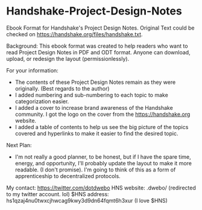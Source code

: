 # Handshake-Project-Design-Notes
Ebook Format for Handshake's Project Design Notes.
Original Text could be checked on https://handshake.org/files/handshake.txt.

Background:
This ebook format was created to help readers who want to read Project Design Notes in PDF and ODT format. 
Anyone can download, upload, or redesign the layout (permissionlessly).

For your information:
- The contents of these Project Design Notes remain as they were originally. (Best regards to the author)
- I added numbering and sub-numbering to each topic to make categorization easier.
- I added a cover to increase brand awareness of the Handshake community. I got the logo on the cover from the https://handshake.org website.
- I added a table of contents to help us see the big picture of the topics covered and hyperlinks to make it easier to find the desired topic.

Next Plan:
- I'm not really a good planner, to be honest, but if I have the spare time, energy, and opportunity, I'll probably update the layout to make it more readable. (I don't promise). I'm going to think of this as a form of apprenticeship to decentralized protocols.

My contact: https://twitter.com/dotdwebo
HNS website: .dwebo/ (redirected to my twitter account. lol)
$HNS address: hs1qzaj4nu0twxcjhwcag9kwy3d9dn64fqmt6h3xur (I love $HNS)



